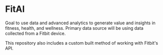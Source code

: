 # FitAI
Goal to use data and advanced analytics to generate value and insights in fitness, health, and wellness. 
Primary data source will be using data collected from a Fitbit device.


This repository also includes a custom built method of working with Fitbit's API.

